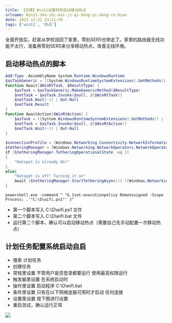 ```yaml
---
title: 【迁移】Win11设置开机启动移动热点
urlname: Win11-she-zhi-kai-ji-qi-dong-yi-dong-re-dian
date: 2022-12-31 23:21:59
tags: ['win11', '热点']
---
```

全面开放后，赶紧从学校润回了家里，零刻SER5也带走了。家里的路由器无线功能不太行，准备用零刻SER5来分享移动热点，改善无线环境。
## 启动移动热点的脚本
``` powershell
Add-Type -AssemblyName System.Runtime.WindowsRuntime
$asTaskGeneric = ([System.WindowsRuntimeSystemExtensions].GetMethods() | ? { $_.Name -eq 'AsTask' -and $_.GetParameters().Count -eq 1 -and $_.GetParameters()[0].ParameterType.Name -eq 'IAsyncOperation`1' })[0]
Function Await($WinRtTask, $ResultType) {
    $asTask = $asTaskGeneric.MakeGenericMethod($ResultType)
    $netTask = $asTask.Invoke($null, @($WinRtTask))
    $netTask.Wait(-1) | Out-Null
    $netTask.Result
}
Function AwaitAction($WinRtAction) {
    $asTask = ([System.WindowsRuntimeSystemExtensions].GetMethods() | ? { $_.Name -eq 'AsTask' -and $_.GetParameters().Count -eq 1 -and !$_.IsGenericMethod })[0]
    $netTask = $asTask.Invoke($null, @($WinRtAction))
    $netTask.Wait(-1) | Out-Null
}
 
$connectionProfile = [Windows.Networking.Connectivity.NetworkInformation,Windows.Networking.Connectivity,ContentType=WindowsRuntime]::GetInternetConnectionProfile()
$tetheringManager = [Windows.Networking.NetworkOperators.NetworkOperatorTetheringManager,Windows.Networking.NetworkOperators,ContentType=WindowsRuntime]::CreateFromConnectionProfile($connectionProfile)
if ($tetheringManager.TetheringOperationalState -eq 1) 
{
    "Hotspot is already On!"
}
else{
    "Hotspot is off! Turning it on"
    Await ($tetheringManager.StartTetheringAsync()) ([Windows.Networking.NetworkOperators.NetworkOperatorTetheringOperationResult])
}
```
```CMD
powershell.exe -command ^ "& {set-executionpolicy Remotesigned -Scope Process; .'"C:\D\wifi.ps1"' }"
```
+ 第一个脚本写入 C:\D\wifi.ps1 文件
+ 第二个脚本写入 C:\D\wifi.bat 文件
+ 运行第二个脚本，确认可以启动移动热点（需要自己先手动配置一次移动热点）
## 计划任务配置系统启动自启
+ 搜素 计划任务
+ 创建任务
+ 常规里设置 不管用户是否登录都要运行 使用最高权限运行
+ 触发器里设置 在系统启动时
+ 操作里设置 启动程序 C:\D\wifi.bat
+ 条件里设置 只有在以下网络连接可用时才启动 任何连接
+ 设置里设置 按下图进行设置
+ 重启测试，确认运行正常

![](https://img.limour.top/2023/08/31/64f0b0ce3e78c.webp)